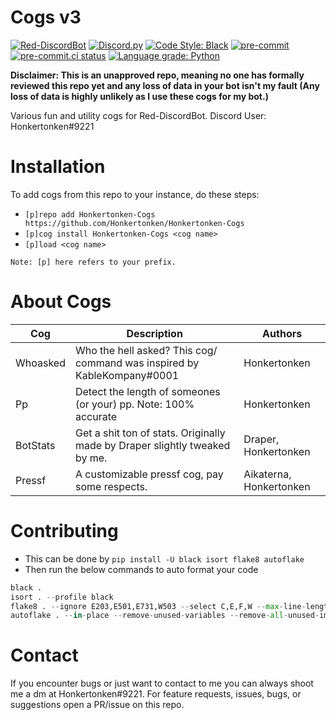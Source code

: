 # Cogs v3

[![Red-DiscordBot](https://img.shields.io/badge/Red--DiscordBot-V3-red.svg)](https://github.com/Cog-Creators/Red-DiscordBot)
[![Discord.py](https://img.shields.io/badge/Discord.py-rewrite-blue.svg)](https://github.com/Rapptz/discord.py/tree/rewrite)
[![Code Style: Black](https://img.shields.io/badge/code%20style-black-000000.svg)](https://github.com/ambv/black)
[![pre-commit](https://img.shields.io/badge/pre--commit-enabled-brightgreen?logo=pre-commit&logoColor=white)](https://github.com/pre-commit/pre-commit)
[![pre-commit.ci status](https://results.pre-commit.ci/badge/github/Honkertonken/Cogs-V3/master.svg)](https://results.pre-commit.ci/latest/github/Honkertonken/Cogs-V3/master)
[![Language grade: Python](https://img.shields.io/lgtm/grade/python/g/Honkertonken/Cogs-V3.svg?logo=lgtm&logoWidth=18)](https://lgtm.com/projects/g/Honkertonken/Cogs-V3/context:python)

**Disclaimer: This is an unapproved repo, meaning no one has formally reviewed this repo yet and any loss of data in your bot isn't my fault (Any loss of data is highly unlikely as I use these cogs for my bot.)**

Various fun and utility cogs for Red-DiscordBot.
Discord User: Honkertonken#9221

# Installation

To add cogs from this repo to your instance, do these steps:

- `[p]repo add Honkertonken-Cogs https://github.com/Honkertonken/Honkertonken-Cogs`
- `[p]cog install Honkertonken-Cogs <cog name>`
- `[p]load <cog name>`

`Note: [p] here refers to your prefix.`

# About Cogs

| Cog      | Description                                                                | Authors                 |
| -------- | -------------------------------------------------------------------------- | ----------------------- |
| Whoasked | Who the hell asked? This cog/ command was inspired by KableKompany#0001    | Honkertonken            |
| Pp       | Detect the length of someones (or your) pp. Note: 100% accurate            | Honkertonken            |
| BotStats | Get a shit ton of stats. Originally made by Draper slightly tweaked by me. | Draper, Honkertonken    |
| Pressf   | A customizable pressf cog, pay some respects.                              | Aikaterna, Honkertonken |

# Contributing

- This can be done by `pip install -U black isort flake8 autoflake`
- Then run the below commands to auto format your code

```py
black .
isort . --profile black
flake8 . --ignore E203,E501,E731,W503 --select C,E,F,W --max-line-length 99
autoflake . --in-place --remove-unused-variables --remove-all-unused-imports
```

# Contact

If you encounter bugs or just want to contact to me you can always shoot me a dm at Honkertonken#9221. For feature requests, issues, bugs, or suggestions open a PR/issue on this repo.

